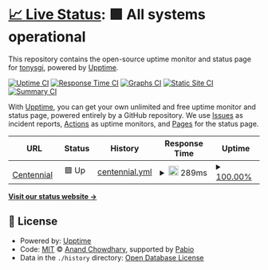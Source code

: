 # [📈 Live Status](https://tonysgi.github.io/webcheck-uptime): <!--live status--> **🟩 All systems operational**

This repository contains the open-source uptime monitor and status page for [tonysgi](https://tonysgi.github.io/webcheck-uptime), powered by [Upptime](https://github.com/upptime/upptime).

[![Uptime CI](https://github.com/tonysgi/webcheck-uptime/workflows/Uptime%20CI/badge.svg)](https://github.com/tonysgi/webcheck-uptime/actions?query=workflow%3A%22Uptime+CI%22)
[![Response Time CI](https://github.com/tonysgi/webcheck-uptime/workflows/Response%20Time%20CI/badge.svg)](https://github.com/tonysgi/webcheck-uptime/actions?query=workflow%3A%22Response+Time+CI%22)
[![Graphs CI](https://github.com/tonysgi/webcheck-uptime/workflows/Graphs%20CI/badge.svg)](https://github.com/tonysgi/webcheck-uptime/actions?query=workflow%3A%22Graphs+CI%22)
[![Static Site CI](https://github.com/tonysgi/webcheck-uptime/workflows/Static%20Site%20CI/badge.svg)](https://github.com/tonysgi/webcheck-uptime/actions?query=workflow%3A%22Static+Site+CI%22)
[![Summary CI](https://github.com/tonysgi/webcheck-uptime/workflows/Summary%20CI/badge.svg)](https://github.com/tonysgi/webcheck-uptime/actions?query=workflow%3A%22Summary+CI%22)

With [Upptime](https://upptime.js.org), you can get your own unlimited and free uptime monitor and status page, powered entirely by a GitHub repository. We use [Issues](https://github.com/tonysgi/webcheck-uptime/issues) as incident reports, [Actions](https://github.com/tonysgi/webcheck-uptime/actions) as uptime monitors, and [Pages](https://tonysgi.github.io/webcheck-uptime) for the status page.

<!--start: status pages-->
<!-- This summary is generated by Upptime (https://github.com/upptime/upptime) -->
<!-- Do not edit this manually, your changes will be overwritten -->
<!-- prettier-ignore -->
| URL | Status | History | Response Time | Uptime |
| --- | ------ | ------- | ------------- | ------ |
| <img alt="" src="https://icons.duckduckgo.com/ip3/www.centennialcollege.ca.ico" height="13"> [Centennial](https://www.centennialcollege.ca) | 🟩 Up | [centennial.yml](https://github.com/tonysgi/webcheck-upptime/commits/HEAD/history/centennial.yml) | <details><summary><img alt="Response time graph" src="./graphs/centennial/response-time-week.png" height="20"> 289ms</summary><br><a href="https://tonysgi.github.io/webcheck-uptime/history/centennial"><img alt="Response time 341" src="https://img.shields.io/endpoint?url=https%3A%2F%2Fraw.githubusercontent.com%2Ftonysgi%2Fwebcheck-upptime%2FHEAD%2Fapi%2Fcentennial%2Fresponse-time.json"></a><br><a href="https://tonysgi.github.io/webcheck-uptime/history/centennial"><img alt="24-hour response time 169" src="https://img.shields.io/endpoint?url=https%3A%2F%2Fraw.githubusercontent.com%2Ftonysgi%2Fwebcheck-upptime%2FHEAD%2Fapi%2Fcentennial%2Fresponse-time-day.json"></a><br><a href="https://tonysgi.github.io/webcheck-uptime/history/centennial"><img alt="7-day response time 289" src="https://img.shields.io/endpoint?url=https%3A%2F%2Fraw.githubusercontent.com%2Ftonysgi%2Fwebcheck-upptime%2FHEAD%2Fapi%2Fcentennial%2Fresponse-time-week.json"></a><br><a href="https://tonysgi.github.io/webcheck-uptime/history/centennial"><img alt="30-day response time 531" src="https://img.shields.io/endpoint?url=https%3A%2F%2Fraw.githubusercontent.com%2Ftonysgi%2Fwebcheck-upptime%2FHEAD%2Fapi%2Fcentennial%2Fresponse-time-month.json"></a><br><a href="https://tonysgi.github.io/webcheck-uptime/history/centennial"><img alt="1-year response time 341" src="https://img.shields.io/endpoint?url=https%3A%2F%2Fraw.githubusercontent.com%2Ftonysgi%2Fwebcheck-upptime%2FHEAD%2Fapi%2Fcentennial%2Fresponse-time-year.json"></a></details> | <details><summary><a href="https://tonysgi.github.io/webcheck-uptime/history/centennial">100.00%</a></summary><a href="https://tonysgi.github.io/webcheck-uptime/history/centennial"><img alt="All-time uptime 99.99%" src="https://img.shields.io/endpoint?url=https%3A%2F%2Fraw.githubusercontent.com%2Ftonysgi%2Fwebcheck-upptime%2FHEAD%2Fapi%2Fcentennial%2Fuptime.json"></a><br><a href="https://tonysgi.github.io/webcheck-uptime/history/centennial"><img alt="24-hour uptime 100.00%" src="https://img.shields.io/endpoint?url=https%3A%2F%2Fraw.githubusercontent.com%2Ftonysgi%2Fwebcheck-upptime%2FHEAD%2Fapi%2Fcentennial%2Fuptime-day.json"></a><br><a href="https://tonysgi.github.io/webcheck-uptime/history/centennial"><img alt="7-day uptime 100.00%" src="https://img.shields.io/endpoint?url=https%3A%2F%2Fraw.githubusercontent.com%2Ftonysgi%2Fwebcheck-upptime%2FHEAD%2Fapi%2Fcentennial%2Fuptime-week.json"></a><br><a href="https://tonysgi.github.io/webcheck-uptime/history/centennial"><img alt="30-day uptime 99.96%" src="https://img.shields.io/endpoint?url=https%3A%2F%2Fraw.githubusercontent.com%2Ftonysgi%2Fwebcheck-upptime%2FHEAD%2Fapi%2Fcentennial%2Fuptime-month.json"></a><br><a href="https://tonysgi.github.io/webcheck-uptime/history/centennial"><img alt="1-year uptime 99.99%" src="https://img.shields.io/endpoint?url=https%3A%2F%2Fraw.githubusercontent.com%2Ftonysgi%2Fwebcheck-upptime%2FHEAD%2Fapi%2Fcentennial%2Fuptime-year.json"></a></details>

<!--end: status pages-->

[**Visit our status website →**](https://tonysgi.github.io/webcheck-uptime)

## 📄 License

- Powered by: [Upptime](https://github.com/upptime/upptime)
- Code: [MIT](./LICENSE) © [Anand Chowdhary](https://anandchowdhary.com), supported by [Pabio](https://pabio.com)
- Data in the `./history` directory: [Open Database License](https://opendatacommons.org/licenses/odbl/1-0/)
